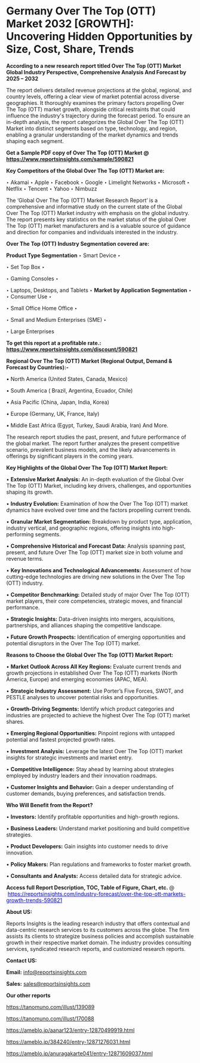 # Germany Over The Top (OTT) Market 2032 [GROWTH]: Uncovering Hidden Opportunities by Size, Cost, Share, Trends

<strong>According to a new research report titled Over The Top (OTT) Market Global Industry Perspective, Comprehensive Analysis And Forecast by 2025 – 2032</strong>

The report delivers detailed revenue projections at the global, regional, and country levels, offering a clear view of market potential across diverse geographies. It thoroughly examines the primary factors propelling Over The Top (OTT) market growth, alongside critical restraints that could influence the industry's trajectory during the forecast period. To ensure an in-depth analysis, the report categorizes the Global Over The Top (OTT) Market into distinct segments based on type, technology, and region, enabling a granular understanding of the market dynamics and trends shaping each segment.

<strong>Get a Sample PDF copy of Over The Top (OTT) Market </strong><strong>@<a href=https://www.reportsinsights.com/sample/590821 style=color:#0000ff;> https://www.reportsinsights.com/sample/590821</a></strong></font>

<strong>Key Competitors of the Global Over The Top (OTT) Market are:</strong>

‣ Akamai
‣ Apple
‣ Facebook
‣ Google
‣ Limelight Networks
‣ Microsoft
‣ Netflix
‣ Tencent
‣ Yahoo
‣ Nimbuzz

The ‘Global Over The Top (OTT) Market Research Report’ is a comprehensive and informative study on the current state of the Global Over The Top (OTT) Market industry with emphasis on the global industry. The report presents key statistics on the market status of the global Over The Top (OTT) market manufacturers and is a valuable source of guidance and direction for companies and individuals interested in the industry.

<strong>Over The Top (OTT) Industry Segmentation covered are:</strong>

<strong>Product Type Segmentation</strong>
‣
Smart Device
‣ 

‣ Set Top Box
‣ 

‣ Gaming Consoles
‣ 

‣ Laptops, Desktops, and Tablets
‣ 
<strong>Market by Application Segmentation</strong>
‣
‣  Consumer Use
‣ 

‣ Small Office Home Office
‣ 

‣ Small and Medium Enterprises (SME)
‣ 

‣ Large Enterprises

<strong>To get this report at a profitable rate.: <a href=https://www.reportsinsights.com/discount/590821 style=color:#0000ff;>https://www.reportsinsights.com/discount/590821</a></strong></font>

<strong>Regional Over The Top (OTT) Market (Regional Output, Demand &amp; Forecast by Countries):-</strong>

• North America (United States, Canada, Mexico)

• South America ( Brazil, Argentina, Ecuador, Chile)

• Asia Pacific (China, Japan, India, Korea)

• Europe (Germany, UK, France, Italy)

• Middle East Africa (Egypt, Turkey, Saudi Arabia, Iran) And More.

The research report studies the past, present, and future performance of the global market. The report further analyzes the present competitive scenario, prevalent business models, and the likely advancements in offerings by significant players in the coming years.

<strong>Key Highlights of the Global Over The Top (OTT) Market Report:</strong>

• <strong>Extensive Market Analysis:</strong> An in-depth evaluation of the Global Over The Top (OTT) Market, including key drivers, challenges, and opportunities shaping its growth.

• <strong>Industry Evolution:</strong> Examination of how the Over The Top (OTT) market dynamics have evolved over time and the factors propelling current trends.

• <strong>Granular Market Segmentation:</strong> Breakdown by product type, application, industry vertical, and geographic regions, offering insights into high-performing segments.

• <strong>Comprehensive Historical and Forecast Data:</strong> Analysis spanning past, present, and future Over The Top (OTT) market size in both volume and revenue terms.

• <strong>Key Innovations and Technological Advancements:</strong> Assessment of how cutting-edge technologies are driving new solutions in the Over The Top (OTT) industry.

• <strong>Competitor Benchmarking:</strong> Detailed study of major Over The Top (OTT) market players, their core competencies, strategic moves, and financial performance.

• <strong>Strategic Insights:</strong> Data-driven insights into mergers, acquisitions, partnerships, and alliances shaping the competitive landscape.

• <strong>Future Growth Prospects:</strong> Identification of emerging opportunities and potential disruptors in the Over The Top (OTT) market.

<strong>Reasons to Choose the Global Over The Top (OTT) Market Report:</strong>

• <strong>Market Outlook Across All Key Regions:</strong> Evaluate current trends and growth projections in established Over The Top (OTT) markets (North America, Europe) and emerging economies (APAC, MEA).

• <strong>Strategic Industry Assessment:</strong> Use Porter’s Five Forces, SWOT, and PESTLE analyses to uncover potential risks and opportunities.

• <strong>Growth-Driving Segments:</strong> Identify which product categories and industries are projected to achieve the highest Over The Top (OTT) market shares.

• <strong>Emerging Regional Opportunities:</strong> Pinpoint regions with untapped potential and fastest projected growth rates.

• <strong>Investment Analysis:</strong> Leverage the latest Over The Top (OTT) market insights for strategic investments and market entry.

• <strong>Competitive Intelligence:</strong> Stay ahead by learning about strategies employed by industry leaders and their innovation roadmaps.

• <strong>Customer Insights and Behavior:</strong> Gain a deeper understanding of customer demands, buying preferences, and satisfaction trends.

<strong>Who Will Benefit from the Report?</strong>

• <strong>Investors:</strong> Identify profitable opportunities and high-growth regions.

• <strong>Business Leaders:</strong> Understand market positioning and build competitive strategies.

• <strong>Product Developers:</strong> Gain insights into customer needs to drive innovation.

• <strong>Policy Makers:</strong> Plan regulations and frameworks to foster market growth.

• <strong>Consultants and Analysts:</strong> Access detailed data for strategic advice.
</ul>
<strong>Access full Report Description, TOC, Table of Figure, Chart, etc. </strong>@  <a href=https://reportsinsights.com/industry-forecast/over-the-top-ott-markets-growth-trends-590821 style=color:#0000ff;>https://reportsinsights.com/industry-forecast/over-the-top-ott-markets-growth-trends-590821</a></font>

<strong><strong>About US</strong>:</strong>

Reports Insights is the leading research industry that offers contextual and data-centric research services to its customers across the globe. The firm assists its clients to strategize business policies and accomplish sustainable growth in their respective market domain. The industry provides consulting services, syndicated research reports, and customized research reports.

<strong>Contact US:</strong>

<p class=""""><b>Email:</b> <a href=mailto:info@reportsinsights.com>info@reportsinsights.com</a></p>
<p class=""""><b>Sales:</b> <a href=mailto:sales@reportsinsights.com>sales@reportsinsights.com</a></p>

<strong>Our other reports</strong>

<a href=https://tanomuno.com/illust/139089>https://tanomuno.com/illust/139089</a>

<a href=https://tanomuno.com/illust/170088>https://tanomuno.com/illust/170088</a>

<a href=https://ameblo.jp/aanar123/entry-12870499919.html>https://ameblo.jp/aanar123/entry-12870499919.html</a>

<a href=https://ameblo.jp/384240/entry-12871276031.html>https://ameblo.jp/384240/entry-12871276031.html</a>

<a href=https://ameblo.jp/anuragakarte041/entry-12871609037.html>https://ameblo.jp/anuragakarte041/entry-12871609037.html</a>
